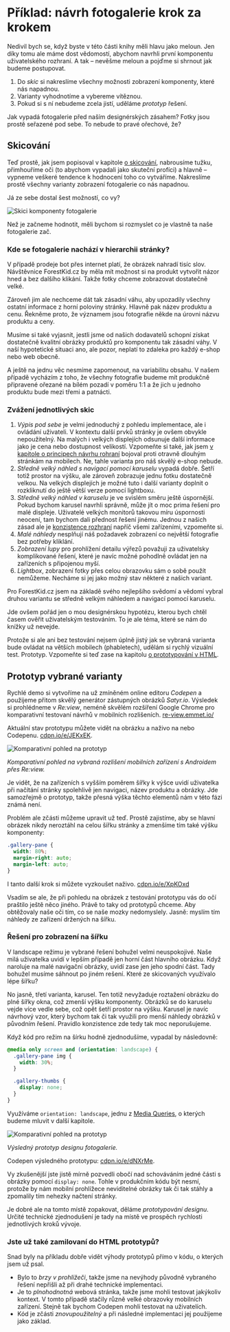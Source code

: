# Příklad: návrh fotogalerie krok za krokem

Nedivil bych se, když byste v této části knihy měli hlavu jako meloun. Jen díky tomu ale máme dost vědomostí, abychom navrhli první komponentu uživatelského rozhraní. A tak – nevěšme meloun a pojďme si shrnout jak budeme postupovat.

1. Do *skic* si nakreslíme všechny možnosti zobrazení komponenty, které nás napadnou.
2. Varianty vyhodnotíme a vybereme vítěznou.
3. Pokud si s ní nebudeme zcela jistí, uděláme *prototyp* řešení.

Jak vypadá fotogalerie před naším designérských zásahem? Fotky jsou prostě seřazené pod sebe. To nebude to pravé ořechové, že?

## Skicování

Teď prostě, jak jsem popisoval v kapitole [o skicování](skicovani.md), nabrousíme tužku, přimhouříme oči (to abychom vypadali jako skuteční profíci) a hlavně – vypneme veškeré tendence k hodnocení toho co vytváříme. Nakreslíme prostě všechny varianty zobrazení fotogalerie co nás napadnou.

Já ze sebe dostal šest možností, co vy?

![Skici komponenty fotogalerie](dist/images/original/vdwd/priklad-skici.jpg)

Než je začneme hodnotit, měli bychom si rozmyslet co je vlastně ta naše fotogalerie zač.  

### Kde se fotogalerie nachází v hierarchii stránky?

V případě prodeje bot přes internet platí, že obrázek nahradí tisíc slov. Návštěvnice ForestKid.cz by měla mít možnost si na produkt vytvořit názor hned a bez dalšího klikání. Takže fotky chceme zobrazovat dostatečně velké. 

Zároveň jim ale nechceme dát tak zásadní váhu, aby upozadily všechny ostatní informace z horní poloviny stránky. Hlavně pak název produktu a cenu. Řekněme proto, že významem jsou fotografie někde na úrovni názvu produktu a ceny. 

Musíme si také vyjasnit, jestli jsme od našich dodavatelů schopní získat dostatečně kvalitní obrázky produktů pro komponentu tak zásadní váhy. V naší hypotetické situaci ano, ale pozor, neplatí to zdaleka pro každý e-shop nebo web obecně.

A ještě na jednu věc nesmíme zapomenout, na variabilitu obsahu. V našem případě vycházím z toho, že všechny fotografie budeme mít produkčně připravené ořezané na bílém pozadí v poměru 1:1 a že jich u jednoho produktu bude mezi třemi a patnácti.

### Zvážení jednotlivých skic

1. *Výpis pod sebe* je velmi jednoduchý z pohledu implementace, ale i ovládání uživateli. V kontextu další prvků stránky je ovšem obvykle nepoužitelný. Na malých i velkých displejích odsunuje další informace jako je cena nebo dostupnost velikostí. Vzpomeňte si také, jak jsem [v kapitole o principech návrhu rohraní](principy-ui.md) bojoval proti otravně dlouhým stránkám na mobilech. Ne, tahle varianta pro náš skvělý e-shop nebude.
2. *Středně velký náhled s navigací pomocí karuselu* vypadá dobře. Šetří totiž prostor na výšku, ale zároveň zobrazuje jednu fotku dostatečně velkou. Na velkých displejích je možné tuto i další varianty doplnit o rozkliknutí do ještě větší verze pomocí lightboxu.
3. *Středně velký náhled v karuselu* je ve svislém směru ještě úspornější. Pokud bychom karusel navrhli správně, může jít o moc prima řešení pro malé displeje. Uživatelé velkých monitorů takovou míru úspornosti neocení, tam bychom dali přednost řešení jinému. Jednou z našich zásad ale je [konzistence rozhraní](4-principy-ui.md) napříč všemi zařízeními, vzpomeňte si. 
4. *Malé náhledy* nesplňují náš požadavek zobrazení co největší fotografie bez potřeby kliklání.
5. *Zobrazení lupy* pro prohlížení detailu výřezů považuji za uživatelsky  komplikované řešení, které je navíc možné pohodlně ovládat jen na zařízeních s připojenou myší.
6. *Lightbox*, zobrazení fotky přes celou obrazovku sám o sobě použít nemůžeme. Necháme si jej jako možný stav některé z našich variant.

Pro ForestKid.cz jsem na základě svého nejlepšího svědomí a vědomí vybral druhou variantu se středně velkým náhledem a navigací pomocí karuselu. 

Jde ovšem pořád jen o mou designérskou hypotézu, kterou bych chtěl časem ověřit uživatelským testováním. To je ale téma, které se nám do knížky už nevejde.

Protože si ale ani bez testování nejsem úplně jistý jak se vybraná varianta bude ovládat na větších mobilech (phabletech), udělám si rychlý vizuální test. Prototyp. Vzpomeňte si teď zase na kapitolu [o prototypování v HTML](html-prototypovani.md). 

## Prototyp vybrané varianty

Rychlé demo si vytvoříme na už zmíněném online editoru *Codepen* a použijeme přitom skvělý generátor zástupných obrázků *Satyr.io*. Výsledek si prohlédneme v *Re:view*, neméně skvělém rozšíření Google Chrome pro komparativní testovaní návrhů v mobilních rozlišeních. [re-view.emmet.io/](http://re-view.emmet.io/) 

Aktuální stav prototypu můžete vidět na obrázku a naživo na nebo Codepenu. [cdpn.io/e/JEKxEK](http://codepen.io/machal/pen/JEKxEK).

![Komparativní pohled na prototyp](dist/images/original/vdwd/priklad-komponenta-review-1.jpg)

*Komparativní pohled na vybraná rozlišení mobilních zařízení s Androidem přes Re:view.*

Je vidět, že na zařízeních s vyšším poměrem šířky k výšce uvidí uživatelka při načítání stránky spolehlivě jen navigaci, název produktu a obrázky. Jde samozřejmě o prototyp, takže přesná výška těchto elementů nám v této fázi známá není. 

Problém ale zčásti můžeme upravit už teď. Prostě zajistíme, aby se hlavní obrázek nikdy neroztáhl na celou šířku stránky a zmenšíme tím také výšku komponenty:

```css
.gallery-pane {
  width: 80%;
  margin-right: auto;
  margin-left: auto;
}  
```

I tanto další krok si můžete vyzkoušet naživo. [cdpn.io/e/XpKOxd](http://codepen.io/machal/pen/XpKOxd)

Vsadím se ale, že při pohledu na obrázek z testování prototypu vás do očí praštilo ještě něco jiného. Právě to taky od prototypů chceme. Aby obtěžovaly naše oči tím, co se naše mozky nedomyslely. Jasně: myslím tím náhledy ze zařízení držených na šířku.

### Řešení pro zobrazení na šířku 

V landscape režimu je vybrané řešení bohužel velmi neuspokojivé. Naše milá uživatelka uvidí v lepším případě jen horní část hlavního obrázku. Když naroluje na malé navigační obrázky, uvidí zase jen jeho spodní část. Tady bohužel musíme sáhnout po jiném rešení. Které ze skicovaných využívalo lépe šířku? 

No jasně, třetí varianta, karusel. Ten totiž nevyžaduje roztažení obrázku do plné šířky okna, což zmenší výšku komponenty. Obrázků se do karuselu vejde více vedle sebe, což opět šetří prostor na výšku. Karusel je navíc návrhový vzor, který bychom tak či tak využili pro menší náhledy obrázků v původním řešení. Pravidlo konzistence zde tedy tak moc neporušujeme.

Když kód pro režim na šírku hodně zjednodušíme, vypadal by následovně:

```css
@media only screen and (orientation: landscape) {    
  .gallery-pane img {
    width: 30%;
  }

  .gallery-thumbs {
    display: none;
  }  
}
```

Využíváme `orientation: landscape`, jednu z [Media Queries](css3-media-queries.md), o kterých budeme mluvit v další kapitole.

![Komparativní pohled na prototyp](dist/images/original/vdwd/priklad-komponenta-review-2.jpg)

*Výsledný prototyp designu fotogalerie.*

Codepen výsledného prototypu: [cdpn.io/e/dNXrMe](http://codepen.io/machal/pen/dNXrMe). 

Vy zkušenější jste jistě mírně pozvedli obočí nad schováváním jedné části s obrázky pomocí `display: none`. Tohle v produkčním kódu být nesmí, protože by nám mobilní prohlížece neviditelné obrázky tak či tak stáhly a zpomalily  tím nehezky načtení stránky.

Je dobré ale na tomto místě zopakovat, děláme *prototypování designu*. Určité technické zjednodušení je tady na místě ve prospěch rychlosti jednotlivých kroků vývoje.   

### Jste už také zamilovaní do HTML prototypů?

Snad byly na příkladu dobře vidět výhody prototypů přímo v kódu, o kterých jsem už psal.

* Bylo to *brzy v prohlížeči*, takže jsme na nevýhody původně vybraného řešení nepřišli až při drahé technické implementaci.
* Je to *plnohodnotná* webová stránka, takže jsme mohli testovat jakýkoliv kontext. V tomto případě stačily různě velké obrazovky mobilních zařízení. Stejně tak bychom Codepen mohli testovat na uživatelích.
* Kód je zčásti *znovupoužitelný* a při následné implementaci jej použijeme jako základ.

